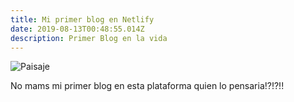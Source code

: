 ```yaml
---
title: Mi primer blog en Netlify
date: 2019-08-13T00:48:55.014Z
description: Primer Blog en la vida
---
```


![Paisaje](/images/nature.jpg "Titulito")

No mams mi primer blog en esta plataforma quien lo pensaria!?!?!!
